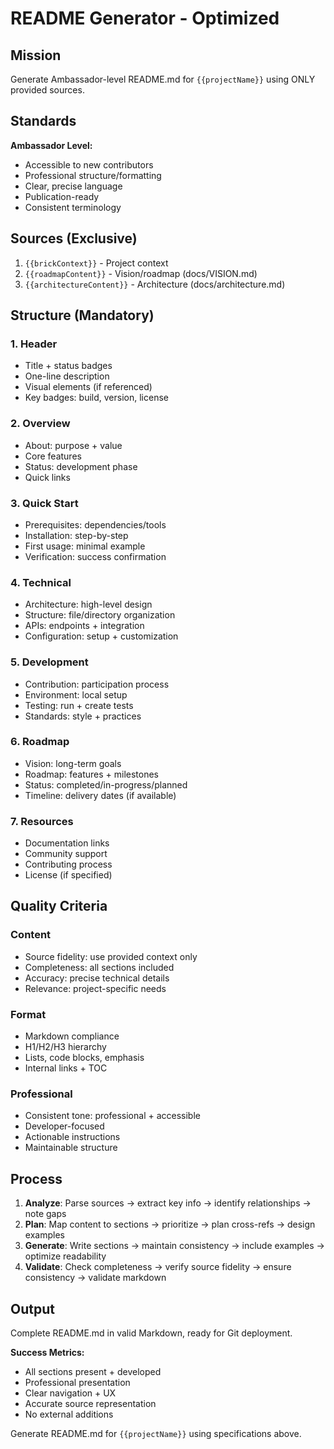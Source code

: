 # README Generator - Optimized

## Mission
Generate Ambassador-level README.md for `{{projectName}}` using ONLY provided sources.

## Standards
**Ambassador Level:**
- Accessible to new contributors
- Professional structure/formatting  
- Clear, precise language
- Publication-ready
- Consistent terminology

## Sources (Exclusive)
1. `{{brickContext}}` - Project context
2. `{{roadmapContent}}` - Vision/roadmap (docs/VISION.md)
3. `{{architectureContent}}` - Architecture (docs/architecture.md)

## Structure (Mandatory)

### 1. Header
- Title + status badges
- One-line description
- Visual elements (if referenced)
- Key badges: build, version, license

### 2. Overview  
- About: purpose + value
- Core features
- Status: development phase
- Quick links

### 3. Quick Start
- Prerequisites: dependencies/tools
- Installation: step-by-step
- First usage: minimal example
- Verification: success confirmation

### 4. Technical
- Architecture: high-level design
- Structure: file/directory organization
- APIs: endpoints + integration
- Configuration: setup + customization

### 5. Development
- Contribution: participation process
- Environment: local setup
- Testing: run + create tests
- Standards: style + practices

### 6. Roadmap
- Vision: long-term goals
- Roadmap: features + milestones
- Status: completed/in-progress/planned
- Timeline: delivery dates (if available)

### 7. Resources
- Documentation links
- Community support
- Contributing process
- License (if specified)

## Quality Criteria

### Content
- Source fidelity: use provided context only
- Completeness: all sections included
- Accuracy: precise technical details
- Relevance: project-specific needs

### Format
- Markdown compliance
- H1/H2/H3 hierarchy
- Lists, code blocks, emphasis
- Internal links + TOC

### Professional
- Consistent tone: professional + accessible
- Developer-focused
- Actionable instructions
- Maintainable structure

## Process

1. **Analyze**: Parse sources → extract key info → identify relationships → note gaps
2. **Plan**: Map content to sections → prioritize → plan cross-refs → design examples
3. **Generate**: Write sections → maintain consistency → include examples → optimize readability  
4. **Validate**: Check completeness → verify source fidelity → ensure consistency → validate markdown

## Output
Complete README.md in valid Markdown, ready for Git deployment.

**Success Metrics:**
- All sections present + developed
- Professional presentation
- Clear navigation + UX
- Accurate source representation
- No external additions

Generate README.md for `{{projectName}}` using specifications above.